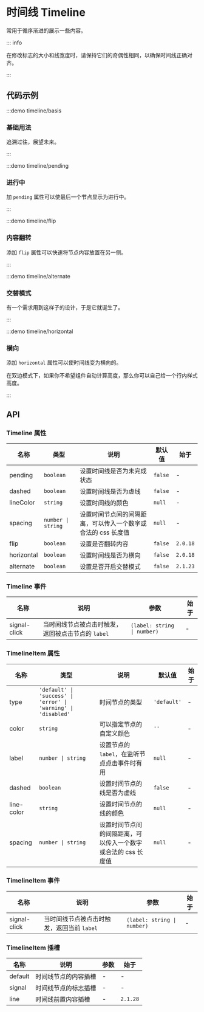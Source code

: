 # 时间线 Timeline

常用于循序渐进的展示一些内容。

::: info

在修改标志的大小和线宽度时，请保持它们的奇偶性相同，以确保时间线正确对齐。

:::

## 代码示例

:::demo timeline/basis

### 基础用法

追溯过往，展望未来。

:::

:::demo timeline/pending

### 进行中

加 `pending` 属性可以使最后一个节点显示为进行中。

:::

:::demo timeline/flip

### 内容翻转

添加 `flip` 属性可以快速将节点内容放置在另一侧。

:::

:::demo timeline/alternate

### 交替模式

有一个需求用到这样子的设计，于是它就诞生了。

:::

:::demo timeline/horizontal

### 横向

添加 `horizontal` 属性可以使时间线变为横向的。

在双边模式下，如果你不希望组件自动计算高度，那么你可以自己给一个行内样式高度。

:::

## API

### Timeline 属性

| 名称       | 类型               | 说明                                                          | 默认值  | 始于     |
| ---------- | ------------------ | ------------------------------------------------------------- | ------- | -------- |
| pending    | `boolean`          | 设置时间线是否为未完成状态                                    | `false` | -        |
| dashed     | `boolean`          | 设置时间线是否为虚线                                          | `false` | -        |
| lineColor  | `string`           | 设置时间线的颜色                                              | `null`  | -        |
| spacing    | `number \| string` | 设置时间节点间的间隔距离，可以传入一个数字或合法的 css 长度值 | `null`  | -        |
| flip       | `boolean`          | 设置是否翻转内容                                              | `false` | `2.0.18` |
| horizontal | `boolean`          | 设置时间线是否为横向                                          | `false` | `2.0.18` |
| alternate  | `boolean`          | 设置是否开启交替模式                                          | `false` | `2.1.23` |

### Timeline 事件

| 名称         | 说明                                               | 参数                        | 始于 |
| ------------ | -------------------------------------------------- | --------------------------- | ---- |
| signal-click | 当时间线节点被点击时触发，返回被点击节点的 `label` | `(label: string \| number)` | -    |

### TimelineItem 属性

| 名称       | 类型                                                           | 说明                                                          | 默认值      | 始于 |
| ---------- | -------------------------------------------------------------- | ------------------------------------------------------------- | ----------- | ---- |
| type       | `'default' \| 'success' \| 'error' \| 'warning' \| 'disabled'` | 时间节点的类型                                                | `'default'` | -    |
| color      | `string`                                                       | 可以指定节点的自定义颜色                                      | `''`        | -    |
| label      | `number \| string`                                             | 设置节点的 `label`，在监听节点点击事件时有用                  | `null`      | -    |
| dashed     | `boolean`                                                      | 设置时间节点的线是否为虚线                                    | `false`     | -    |
| line-color | `string`                                                       | 设置时间节点的线的颜色                                        | `null`      | -    |
| spacing    | `number \| string`                                             | 设置时间节点间的间隔距离，可以传入一个数字或合法的 css 长度值 | `null`      | -    |

### TimelineItem 事件

| 名称         | 说明                                       | 参数                        | 始于 |
| ------------ | ------------------------------------------ | --------------------------- | ---- |
| signal-click | 当时间线节点被点击时触发，返回当前 `label` | `(label: string \| number)` | -    |

### TimelineItem 插槽

| 名称    | 说明                 | 参数 | 始于     |
| ------- | -------------------- | ---- | -------- |
| default | 时间线节点的内容插槽 | -    | -        |
| signal  | 时间线节点的标志插槽 | -    | -        |
| line    | 时间线前置内容插槽   | -    | `2.1.28` |
